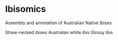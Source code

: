 # Ibisomics
Assembly and annotation of Australian Native Ibises

Straw-necked ibises
Australian white ibis
Glossy ibis
